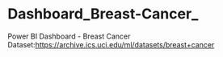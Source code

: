 # Dashboard_Breast-Cancer_
Power BI Dashboard - Breast Cancer
Dataset:https://archive.ics.uci.edu/ml/datasets/breast+cancer
